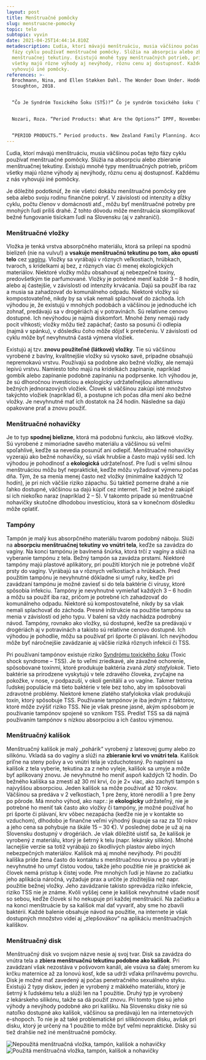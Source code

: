 ```yaml
---
layout: post
title: Menštruačné pomôcky
slug: menstruacne-pomocky
topic: telo
subtopic: vyvin
date: 2021-04-25T14:44:14.810Z
metadescription: Ľudia, ktorí mávajú menštruáciu, musia väčšinou počas tejto
  fázy cyklu používať menštruačné pomôcky. Slúžia na absorpciu alebo zbieranie
  menštruačnej tekutiny. Existujú mnohé typy menštruačných potrieb, pričom
  všetky majú rôzne výhody aj nevýhody, rôznu cenu aj dostupnosť. Každému z nás
  vyhovujú iné pomôcky.
references: >-
  Brochmann, Nina, and Ellen Støkken Dahl. The Wonder Down Under. Hodder &amp;
  Stoughton, 2018. 


  “Čo Je Syndróm Toxického Šoku (STŠ)?” Čo je syndróm toxického šoku (TSS)? Tampax. Accessed March 20, 2021. https://www.tampax.eu/sk/co-je-syndrom-toxickeho-soku-tss/.


  Nozari, Roza. “Period Products: What Are the Options?” IPPF, November 20, 2020. https://www.ippf.org/blogs/period-products-what-are-options. 


  “PERIOD PRODUCTS.” Period products. New Zealand Family Planning. Accessed April 25, 2021. https://www.familyplanning.org.nz/advice/periods/period-products.
---
```

Ľudia, ktorí mávajú menštruáciu, musia väčšinou počas tejto fázy cyklu používať menštruačné pomôcky. Slúžia na absorpciu alebo zbieranie menštruačnej tekutiny. Existujú mnohé typy menštruačných potrieb, pričom všetky majú rôzne výhody aj nevýhody, rôznu cenu aj dostupnosť. Každému z nás vyhovujú iné pomôcky. 

<div class='f-telo box-post'>

Je dôležité podotknúť, že nie všetci dokážu menštruačné pomôcky pre seba alebo svoju rodinu finančne pokryť. V závislosti od intenzity a dĺžky cyklu, počtu členov v domácnosti atď., môžu byť menštruačné potreby pre mnohých ľudí príliš drahé. Z tohto dôvodu môže menštruácia skomplikovať bežné fungovanie tisíckam ľudí na Slovensku (aj v zahraničí). 

</div>

### **Menštruačné vložky**

Vložka je tenká vrstva absorpčného materiálu, ktorá sa prilepí na spodnú bielizeň (nie na vulvu!) a **vsakuje menštruačnú tekutinu po tom, ako opustí telo** cez [vagínu](https://pensive-newton-39aa56.netlify.app/vnutorne-pohlavne-ustrojenstvo-cloveka-s-vulvou/). Vložky sa vyrábajú v rôznych veľkostiach, hrúbkach, tvaroch, s krídelkami aj bez, z rôznych viac či menej ekologických materiálov. Niektoré vložky môžu obsahovať aj nebezpečné toxíny, predovšetkým tie parfumované. Vložky je potrebné meniť každé 3 – 8 hodín, alebo aj častejšie, v závislosti od intenzity krvácania. Dajú sa použiť iba raz a musia sa zahadzovať do komunálneho odpadu. Niektoré vložky sú kompostovateľné, nikdy by sa však nemali splachovať do záchoda. Ich výhodou je, že existujú v mnohých podobách a väčšinou je jednoduché ich zohnať, predávajú sa v drogériách aj v potravinách. Sú relatívne cenovo dostupné. Ich nevýhodou je najmä diskomfort. Mnohé ženy nemajú rady pocit vlhkosti; vložky môžu tiež zapáchať; často sa posunú či odlepia (najmä v spánku), v dôsledku čoho môže dôjsť k pretečeniu. V závislosti od cyklu môže byť nevyhnutná častá výmena vložiek. 

Existujú aj tzv. **znovu použiteľné (látkové) vložky**. Tie sú väčšinou vyrobené z bavlny, kvalitnejšie vložky sú vysoko savé, prípadne obsahujú nepremokavú vrstvu. Používajú sa podobne ako bežné vložky, ale nemajú lepivú vrstvu. Namiesto toho majú na krídelkách zapínanie, napríklad gombík alebo zapínanie podobné zapínaniu na podprsenke. Ich výhodou je, že sú dlhoročnou investíciou a ekologicky udržateľnejšou alternatívou bežných jednorazových vložiek. Človek si väčšinou zakúpi isté množstvo takýchto vložiek (napríklad 6), a postupne ich počas dňa mení ako bežné vložky. Je nevyhnutné mať ich dostatok na 24 hodín. Následne sa dajú opakovane prať a znovu použiť. <br>

### Menštruačné nohavičky

Je to typ **spodnej bielizne**, ktorá má podobnú funkciu, ako látkové vložky. Sú vyrobené z mimoriadne savého materiálu a väčšinou sú veľmi spoľahlivé, keďže sa nevedia posunúť ani odlepiť. Menštruačné nohavičky vyzerajú ako bežné nohavičky, sú však hrubšie a často majú vyšší sed. Ich výhodou je pohodlnosť a **ekologická** udržateľnosť. Pre ľudí s veľmi silnou menštruáciou môžu byť nepraktické, keďže môžu vyžadovať výmenu počas dňa. Tým, že sa menia menej často než vložky (minimálne každých 12 hodín), je pri nich väčšie riziko zápachu. Sú taktiež pomerne drahé a nie ľahko dostupné, väčšinou sa dajú kúpiť cez internet. Tiež je bežné zakúpiť si ich niekoľko naraz (napríklad 2 – 5). V takomto prípade sú menštruačné nohavičky skutočne dlhodobou investíciou, ktorá sa v konečnom dôsledku môže oplatiť. <br>

### Tampóny

Tampón je malý kus absorpčného materiálu tvarom podobný náboju. Slúži na **absorpciu menštruačnej tekutiny vo vnútri tela**, keďže sa zavádza do vagíny. Na konci tampónu je bavlnená šnúrka, ktorá trčí z vagíny a slúži na vyberanie tampónu z tela. Bežný tampón sa zavádza prstami. Niektoré tampóny majú plastové aplikátory, pri použití ktorých nie je potrebné vložiť prsty do vagíny. Vyrábajú sa v rôznych veľkostiach a hrúbkach. Pred použitím tampónu je nevyhnutné dôkladne si umyť ruky, keďže pri zavádzaní tampónu je možné zaviesť si do tela baktérie či vírusy, ktoré spôsobia infekciu. Tampóny je nevyhnutné vymieňať každých 3 – 6 hodín a môžu sa použiť iba raz, pričom je potrebné ich zahadzovať do komunálneho odpadu. Niektoré sú kompostovateľné, nikdy by sa však nemali splachovať do záchoda. Presné inštrukcie na použitie tampónu sa menia v závislosti od jeho typu. V balení sa vždy nachádza podrobný návod. Tampóny, rovnako ako vložky, sú dostupné, keďže sa predávajú v drogériách aj v potravinách a takisto sú relatívne cenovo dostupné. Ich výhodou je pohodlie, môžu sa používať pri športe či plávaní. Ich nevýhodou môže byť náročnejšie zavádzanie aj väčšie riziká rôznych infekcií či TSS. 

Pri používaní tampónov existuje riziko [Syndrómu toxického šoku](https://www.tampax.eu/sk/co-je-syndrom-toxickeho-soku-tss/) (Toxic shock syndrome – TSS). Je to veľmi zriedkavé, ale závažné ochorenie, spôsobované toxínmi, ktoré produkuje baktéria zvaná *zlatý stafylokok*. Tieto baktérie sa prirodzene vyskytujú v tele zdravého človeka, zvyčajne na pokožke, v nose, v podpazuší, v okolí genitálií a vo vagíne. Takmer tretina ľudskej populácie má tieto baktérie v tele bez toho, aby im spôsobovali zdravotné problémy. Niektoré kmene zlatého stafylokoka však produkujú toxín, ktorý spôsobuje TSS. Používanie tampónov je iba jedným z faktorov, ktoré môže zvýšiť riziko TSS. Nie je však presne jasné, akým spôsobom je používanie tampónov spojené so vznikom TSS. Predísť TSS sa dá najmä používaním tampónov s nízkou absorpciou a ich častou výmenou.  <br>

### Menštruačný kalíšok

Menštruačný kalíšok je malý „pohárik“ vyrobený z latexovej gumy alebo zo silikónu. Vkladá sa do vagíny a slúži na **zbieranie krvi vo vnútri tela**. Kalíšok priľne na steny pošvy a vo vnútri tela je vzduchotesný. Po naplnení sa kalíšok z tela vyberie, tekutina za z neho vyleje, kalíšok sa umyje a môže byť aplikovaný znovu. Je nevyhnutné ho meniť aspoň každých 12 hodín. Do bežného kalíška sa zmestí až 30 ml krvi, čo je 2× viac, ako zachytí tampón s najvyššou absorpciou. Jeden kalíšok sa môže používať až 10 rokov. Väčšinou sa predáva v 2 veľkostiach, 1 pre ženy, ktoré nerodili a 1 pre ženy po pôrode. Má mnoho výhod, ako napr.: je **ekologicky** udržateľný, nie je potrebné ho meniť tak často ako vložky či tampóny, je možné používať ho pri športe či plávaní, krv vôbec nezapácha (keďže nie je v kontakte so vzduchom), dlhodobo je finančne veľmi výhodný (kupuje sa raz za 10 rokov a jeho cena sa pohybuje na škále 15 – 30 €). V poslednej dobe je už aj na Slovensku dostupný v drogériách. Je však dôležité uistiť sa, že kalíšok je vyrobený z materiálu, ktorý je šetrný k telu (napr. lekársky silikón). Mnohé lacnejšie verzie sa totiž vyrábajú zo škodlivých plastov alebo iných nebezpečných materiálov. Kalíšok má aj mnohé nevýhody. Pri použití kalíška príde žena často do kontaktu s menštruačnou krvou a po vybratí je nevyhnutné ho umyť čistou vodou, takže jeho použitie nie je praktické ak človek nemá prístup k čistej vode. Pre mnohých ľudí je hlavne zo začiatku jeho aplikácia náročná, vyžaduje prax a určite je zložitejšia než napr. použitie bežnej vložky. Jeho zavádzanie takisto sprevádza riziko infekcie, riziko TSS nie je známe. Kvôli vyššej cene je kalíšok nevyhnutné všade nosiť so sebou, keďže človek si ho nekupuje pri každej menštruácií. Na začiatku a na konci menštruácie by sa kalíšok mal dať vyvariť, aby sme ho zbavili baktérií. Každé balenie obsahuje návod na použitie, na internete je však dostupných množstvo videí aj „zlepšovákov“ na aplikáciu menštruačných kalíškov. <br>

### Menštruačný disk

Menštruačný disk vo svojom názve nesie aj svoj tvar. Disk sa zavádza do vnútra tela a **zbiera menštruačnú tekutinu podobne ako kalíšok**. Pri zavádzaní však nezostáva v pošvovom kanáli, ale vsúva sa ďalej smerom ku krčku maternice až za lonovú kosť, kde sa udrží vďaka priľnavému povrchu. Disk je možné mať zavedený aj počas penetračného sexuálneho styku. Existujú 2 typy diskov, jeden je vyrobený z mäkkého materiálu, ktorý je šetrný k ľudskému telu a slúži len na 1 použitie. Druhý typ je vyrobený z lekárskeho silikónu, takže sa dá použiť znovu. Pri tomto type sú jeho výhody a nevýhody podobné ako pri kalíšku. Na Slovensku disky nie sú natoľko dostupné ako kalíšok, väčšinou sa predávajú len na internetových e-shopoch. To nie je až také problematické pri silikónovom disku, avšak pri disku, ktorý je určený na 1 použitie to môže byť veľmi nepraktické. Disky sú tiež drahšie než iné menštruačné pomôcky. <br>

<div class="flex flex-wrap justify-around">

<img src="/images/uploads/menstruacne-pomocky-1.JPG" alt="Nepoužitá menštruačná vložka, tampón, kalíšok a nohavičky">

<img src="/images/uploads/menstruacne-pomocky-2.JPG" alt="Použitá menštruačná vložka, tampón, kalíšok a nohavičky">

</div>